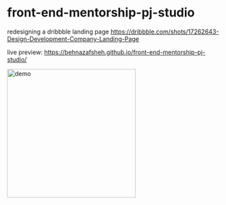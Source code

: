# front-end-mentorship-pj-studio


redesigning a dribbble landing page https://dribbble.com/shots/17262643-Design-Development-Company-Landing-Page


live preview: https://behnazafsheh.github.io/front-end-mentorship-pj-studio/


<img width="300" alt="demo" src="https://user-images.githubusercontent.com/19150633/173232587-70417bd9-31a2-41b7-ba3f-90a04465fe7b.png">
     
